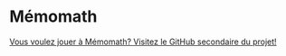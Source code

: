 # Mémomath
[Vous voulez jouer à Mémomath? Visitez le GitHub secondaire du projet!](https://github.com/SamyPouf/memomath-build)
[](https://github.com/SamyPouf/memomath/blob/master/LOGO.jpeg)
